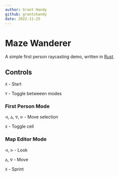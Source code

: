 ```yaml
---
author: Grant Handy
github: grantshandy
date: 2022-11-25
---
```


# Maze Wanderer

A simple first person raycasting demo, written in [Rust](https://rust-lang.org).


## Controls

`X` - Start

`Y` - Toggle betweeen modes

### First Person Mode

`ᐊ`, `ᐃ`, `ᐁ`, `ᐅ` - Move selection

`X` - Toggle cell

### Map Editor Mode

`ᐊ`, `ᐅ` - Look

`ᐃ`, `ᐁ` - Move

`X` - Sprint
